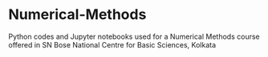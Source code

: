 # Numerical-Methods
Python codes and Jupyter notebooks used for a Numerical Methods course offered in SN Bose National Centre for Basic Sciences, Kolkata
